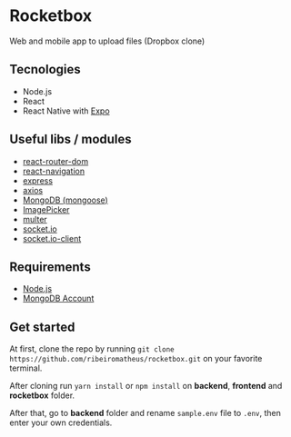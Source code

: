 # Rocketbox
Web and mobile app to upload files (Dropbox clone)

## Tecnologies
- Node.js
- React
- React Native with [Expo](https://expo.io/learn)

## Useful libs / modules
- [react-router-dom](https://github.com/ReactTraining/react-router/tree/master/packages/react-router-dom)
- [react-navigation](https://github.com/react-navigation/react-navigation)
- [express](https://github.com/expressjs/express)
- [axios](https://github.com/axios/axios)
- [MongoDB (mongoose)](https://github.com/Automattic/mongoose)
- [ImagePicker](https://docs.expo.io/versions/latest/sdk/imagepicker/)
- [multer](https://github.com/expressjs/multer)
- [socket.io](https://github.com/socketio/socket.io)
- [socket.io-client](https://github.com/socketio/socket.io-client)

## Requirements
- [Node.js](https://nodejs.org)
- [MongoDB Account](https://www.mongodb.com/cloud/atlas/efficiency?utm_source=google&utm_campaign=gs_americas_brazil_search_brand_atlas_desktop&utm_term=mongo%20atlas&utm_medium=cpc_paid_search&utm_ad=e&_bt=335229503988&_bn=g&gclid=EAIaIQobChMIhtmIud_E5gIVEISRCh0sygfvEAAYASABEgLGCvD_BwE)

## Get started
At first, clone the repo by running `git clone https://github.com/ribeiromatheus/rocketbox.git` on your favorite terminal.

After cloning run `yarn install` or `npm install` on **backend**, **frontend** and **rocketbox** folder.

After that, go to **backend** folder and rename `sample.env` file to `.env`, then enter your own credentials.